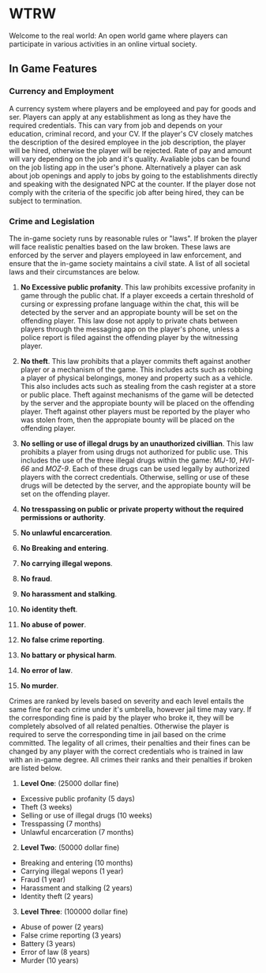 # WTRW
Welcome to the real world: An open world game where players can participate in various activities in an online virtual society.

## In Game Features

### Currency and Employment 
  A currency system where players and be employeed and pay for goods and ser. Players can apply at any establishment as long as they have the required credentials. This can vary from job and depends on your education, criminal record, and your CV. If the player's CV closely matches the description of the desired employee in the job description, the player will be hired, otherwise the player will be rejected. Rate of pay and amount will vary depending on the job and it's quality. Avaliable jobs can be found on the job listing app in the user's phone. Alternatively a player can ask about job openings and apply to jobs by going to the establishments directly and speaking with the designated NPC at the counter. If the player dose not comply with the criteria of the specific job after being hired, they can be subject to termination. 


### Crime and Legislation
  The in-game society runs by reasonable rules or "laws". If broken the player will face realistic penalties based on the law broken. These laws are enforced by the server and players employeed in law enforcement, and ensure that the in-game society maintains a civil state. A list of all societal laws and their circumstances are below.
  
1. **No Excessive public profanity**. This law prohibits excessive profanity in game through the public chat. If a player exceeds a certain threshold of cursing or expressing profane language within the chat, this will be detected by the server and an appropiate bounty will be set on the offending player. This law dose not apply to private chats between players through the messaging app on the player's phone, unless a police report is filed against the offending player by the witnessing player.

2. **No theft**. This law prohibits that a player commits theft against another player or a mechanism of the game. This includes acts such as robbing a player of physical belongings, money and property such as a vehicle. This also includes acts such as stealing from the cash register at a store or public place. Theft against mechanisms of the game will be detected by the server and the appropiate bounty will be placed on the offending player. Theft against other players must be reported by the player who was stolen from, then the appropiate bounty will be placed on the offending player.

3. **No selling or use of illegal drugs by an unauthorized civillian**. This law prohibits a player from using drugs not authorized for public use. This includes the use of the three illegal drugs within the game: *MIJ-10*, *HVI-66* and *MOZ-9*. Each of these drugs can be used legally by authorized players with the correct credentials. Otherwise, selling or use of these drugs will be detected by the server, and the appropiate bounty will be set on the offending player.

4. **No tresspassing on public or private property without the required permissions or authority**.
6. **No unlawful encarceration**.
7. **No Breaking and entering**.
8. **No carrying illegal wepons**.
9. **No fraud**.
10. **No harassment and stalking**.
11. **No identity theft**.
12. **No abuse of power**.
13. **No false crime reporting**.
14. **No battary or physical harm**.
15. **No error of law**.
16. **No murder**.
  
Crimes are ranked by levels based on severity and each level entails the same fine for each crime under it's umbrella, however jail time may vary. If the corresponding fine is paid by the player who broke it, they will be completely absolved of all related penalties. Otherwise the player is required to serve the corresponding time in jail based on the crime committed. The legality of all crimes, their penalties and their fines can be changed by any player with the correct credentials who is trained in law with an in-game degree. All crimes their ranks and their penalties if broken are listed below. 

1. **Level One**: (25000 dollar fine)

- Excessive public profanity (5 days)
- Theft (3 weeks)
- Selling or use of illegal drugs (10 weeks)
- Tresspassing (7 months)
- Unlawful encarceration (7 months)

2. **Level Two**: (50000 dollar fine)

- Breaking and entering (10 months)
- Carrying illegal wepons (1 year)
- Fraud (1 year)
- Harassment and stalking (2 years)
- Identity theft (2 years)

3. **Level Three**: (100000 dollar fine)

- Abuse of power (2 years)
- False crime reporting (3 years) 
- Battery (3 years)
- Error of law (8 years)
- Murder (10 years)
